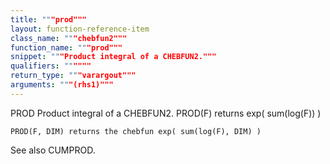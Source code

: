 ```yaml
---
title: """prod"""
layout: function-reference-item
class_name: """chebfun2"""
function_name: """prod"""
snippet: """Product integral of a CHEBFUN2."""
qualifiers: """"""
return_type: """varargout"""
arguments: """(rhs1)"""
---
```


 PROD  Product integral of a CHEBFUN2. 
    PROD(F) returns exp( sum(log(F)) )
  
    PROD(F, DIM) returns the chebfun exp( sum(log(F), DIM) )
  
  See also CUMPROD.
